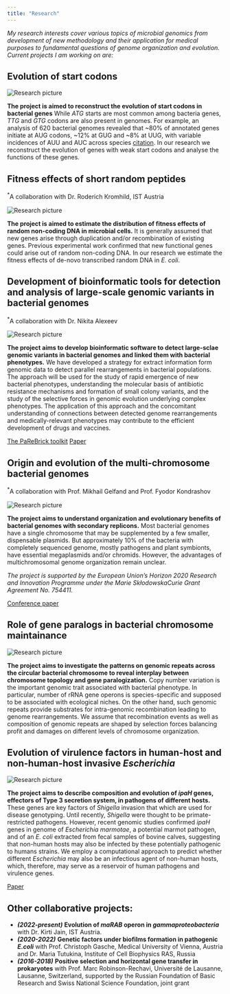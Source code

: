 ```yaml
---
title: "Research"
---
```

*My research interests cover various topics of microbial genomics from development of new methodology and their application for medical purposes to fundamental questions of genome organization and evolution. Current projects I am working on are:*

## Evolution of start codons

<p style="margin-top: 15px;">
<div class="col-left">
  <img src="/Ecoli starts per genome.pdf" alt="Research picture" style="max-width: 90%">
</div></p>

**The project is aimed to reconstruct the evolution of start codons in bacterial genes** While _ATG_ starts are most common among bacteria genes, _TTG_ and _GTG_ codons are also present in genomes. For example, an analysis of 620 bacterial genomes revealed that ~80% of annotated genes initiate at AUG codons, ~12% at GUG and ~8% at UUG, with variable incidences of AUU and AUC across species [citation](https://www.ncbi.nlm.nih.gov/pmc/articles/PMC7256928/). In our research we reconstruct the evolution of genes with weak start codons and analyse the functions of these genes. 

## Fitness effects of short random peptides
<sup>*</sup>A collaboration with Dr. Roderich Кromhild, IST Austria

<p style="margin-top: 15px;">
<div class="col-left">
  <img src="/Biological replicate II trends.png" alt="Research picture" style="max-width: 90%">
</div></p>

**The project is aimed to estimate the distribution of fitness effects of random non-coding DNA in microbial cells.** It is generally assumed that new genes arise through duplication and/or recombination of existing genes. Previous experimental work confirmed that new functional genes could arise out of random non-coding DNA. In our research we estimate the fitness effects of de-novo transcribed random DNA in *E. coli*.

## Development of bioinformatic tools for detection and analysis of large-scale genomic variants in bacterial genomes ###

<sup>*</sup>A collaboration with Dr. Nikita Alexeev

<p style="margin-top: 15px;">
<div class="col-left">
  <img src="/pipeline-1-1.png" alt="Research picture" style="max-width: 90%">
</div>

**The project aims to develop bioinformatic software to detect large-sclae genomic variants in bacterial genomes and linked them with bacterial phenotypes.**
We have developed a strategy for extract information form genomic data to detect parallel
rearrangements in bacterial populations. The approach will be used for the study of rapid emergence of new bacterial phenotypes, understanding the molecular basis of antibiotic resistance mechanisms and formation of small colony variants, and the study of the selective forces in genomic evolution underlying complex phenotypes. The application of this approach and the concomitant understanding of connections between detected genome rearrangements
and medically-relevant phenotypes may contribute to the efficient development of drugs and vaccines.

</p>

[The PaReBrick toolkit](https://github.com/ctlab/parallel-rearrangements) [Paper](https://academic.oup.com/bioinformatics/advance-article/doi/10.1093/bioinformatics/btab691/6380551)


## Origin and evolution of the multi-chromosome bacterial genomes

<sup>*</sup>A collaboration with Prof. Mikhail Gelfand and Prof. Fyodor Kondrashov

<p style="margin-top: 15px;">
<div class="col-left">
  <img src="/burkholderia.png" alt="Research picture" style="max-width: 90%">
</div>

**The project aims to understand organization and evolutionary benefits of bacterial genomes with secondary replicons.**
Most bacterial genomes have a single chromosome that may be supplemented by a few smaller,
dispensable plasmids. But approximately 10% of the bacteria with completely sequenced genome,
mostly pathogens and plant symbionts, have essential megaplasmids and/or chromids.  However, the advantages of multi­chromosomal genome organiza­tion remain unclear.
</p>

*The project is supported by the European Union’s Horizon 2020 Research and Innovation Programme
under the Marie Skłodowska­Curie Grant Agreement No. 754411.*

[Conference paper](http://mccmb.belozersky.msu.ru/2021/thesis/abstracts/93_MCCMB_2021.pdf)

## Role of gene paralogs in bacterial chromosome maintainance

<p style="margin-top: 15px;">
<div class="col-left">
  <img src="/repeats.png" alt="Research picture" style="max-width: 90%">
</div>

**The project aims to investigate the patterns on genomic repeats across the circular bacterial chromosome to reveal interplay between chromosome topology and gene paralogization.**
Copy number variation is the important genomic trait associated with bacterial phenotype. In particular, number of rRNA gene operons is species-specific and supposed to be associated with ecological niches. On the other hand, such genomic repeats provide substrates for intra-genomic recombination leading to genome rearrangements. We assume that recombination events as well as composition of genomic repeats are shaped by selection forces balancing profit and damages on different levels of chromosome organization.

</p>

## Evolution of virulence factors in human-host and non-human-host invasive *Escherichia* 
<p style="margin-top: 15px;">
<div class="col-left">
  <img src="/Shigella_animals.jpg" alt="Research picture" style="max-width: 90%">
</div></p>

**The project aims to describe composition and evolution of *ipaH* genes, effectors of Type 3 secretion system, in pathogens of different hosts.**
These genes are key factors of *Shigella* invasion that which are used for disease genotyping. Until recently, *Shigella* were thought to be primate-restricted pathogens. However, recent genomic studies confirmed *ipaH* genes in genome of *Escherichia marmotae*, a potential marmot pathogen, and of an *E. coli* extracted from fecal samples of bovine calves, suggesting that non-human hosts may also be infected by these potentially pathogenic to humans strains. We employ a computational approach to predict whether different *Escherichia* may also be an infectious agent of non-human hosts, which, therefore, may serve as a reservoir of human pathogens and virulence genes.

[Paper]((https://doi.org/10.1038/s41598-022-10827-3))

## Other collaborative projects:
- ***(2022-present)*** **Evolution of _maRAB_ operon in _gammaproteobacteria_** with Dr. Kirti Jain, IST Austria.
- ***(2020-2022)*** **Genetic factors under biofilms formation in pathogenic _E.coli_**
with Prof. Christoph Gasche, Medical University of Vienna, Austria and Dr. Maria Tutukina, Institute of Cell Biophysics RAS, Russia
- ***(2016-2018)*** **Positive selection and horizontal gene transfer in prokaryotes** with Prof. Marc Robinson-Rechavi, Université de Lausanne, Lausanne, Switzerland, supported by the Russian Foundation of Basic Research and Swiss National Science Foundation, joint grant
